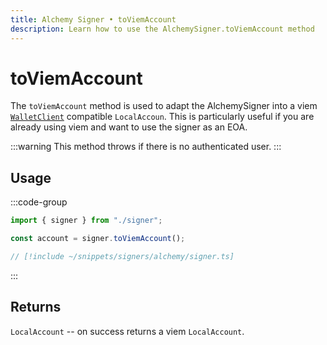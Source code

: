 ```yaml
---
title: Alchemy Signer • toViemAccount
description: Learn how to use the AlchemySigner.toViemAccount method
---
```


# toViemAccount

The `toViemAccount` method is used to adapt the AlchemySigner into a viem [`WalletClient`](https://viem.sh/docs/clients/wallet#local-accounts-private-key-mnemonic-etc) compatible `LocalAccoun`. This is particularly useful if you are already using viem and want to use the signer as an EOA.

:::warning
This method throws if there is no authenticated user.
:::

## Usage

:::code-group

```ts [example.ts]
import { signer } from "./signer";

const account = signer.toViemAccount();
```

```ts [signer.ts]
// [!include ~/snippets/signers/alchemy/signer.ts]
```

:::

## Returns

`LocalAccount` -- on success returns a viem `LocalAccount`.
